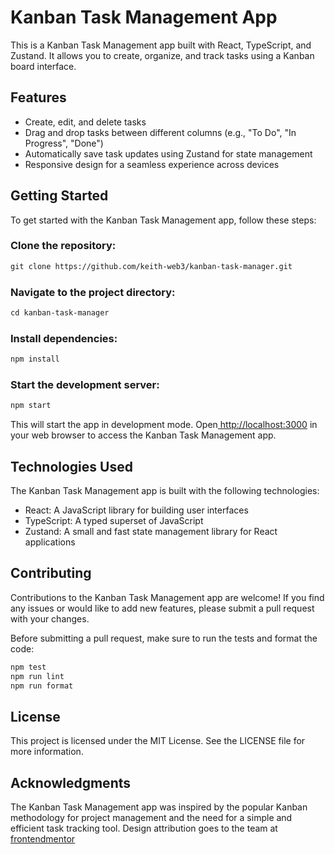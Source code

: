 # Kanban Task Management App
This is a Kanban Task Management app built with React, TypeScript, and Zustand. It allows you to create, organize, and track tasks using a Kanban board interface.

## Features
* Create, edit, and delete tasks
* Drag and drop tasks between different columns (e.g., "To Do", "In Progress", "Done")
* Automatically save task updates using Zustand for state management
* Responsive design for a seamless experience across devices

## Getting Started
To get started with the Kanban Task Management app, follow these steps:

### Clone the repository:
```html
git clone https://github.com/keith-web3/kanban-task-manager.git
```
### Navigate to the project directory:

```html
cd kanban-task-manager
```
### Install dependencies:
```html
npm install
```
### Start the development server:

```html
npm start
```
This will start the app in development mode. Open[ http://localhost:3000](http://127.0.0.1:5173/) in your web browser to access the Kanban Task Management app.

## Technologies Used
The Kanban Task Management app is built with the following technologies:

* React: A JavaScript library for building user interfaces
* TypeScript: A typed superset of JavaScript
* Zustand: A small and fast state management library for React applications
## Contributing
Contributions to the Kanban Task Management app are welcome! If you find any issues or would like to add new features, please submit a pull request with your changes.

Before submitting a pull request, make sure to run the tests and format the code:

```html
npm test
npm run lint
npm run format
```
## License
This project is licensed under the MIT License. See the LICENSE file for more information.

## Acknowledgments
The Kanban Task Management app was inspired by the popular Kanban methodology for project management and the need for a simple and efficient task tracking tool. Design attribution goes to the team at [frontendmentor](frontendmentor.io)

